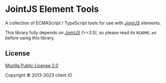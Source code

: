 # JointJS Element Tools

A collection of ECMAScript / TypeScript tools for use with *[JointJS](https://www.jointjs.com/)* elements.

This library fully depends on *[JointJS](https://github.com/clientio/joint) (>=3.5)*, so please read its `README.md` before using this library.

## License

[Mozilla Public License 2.0](https://www.mozilla.org/en-US/MPL/2.0/)

Copyright © 2013-2023 client IO
